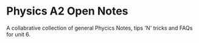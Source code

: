 # Physics A2 Open Notes
A collabrative collection of general Phycics Notes, tips 'N' tricks and FAQs for unit 6.
